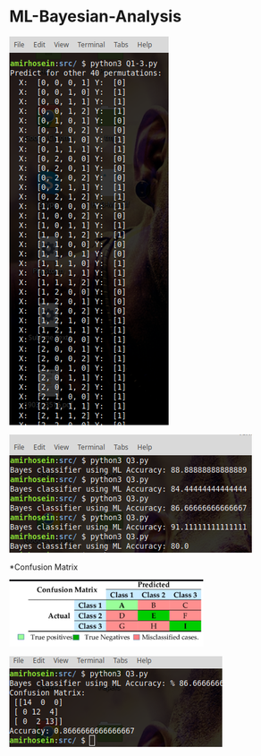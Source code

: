 # ML-Bayesian-Analysis

![reg](img/Q1_3.png)

![reg](img/Q3_2.png)

*Confusion Matrix

![reg](img/Q4.png)


![reg](img/Q3_5.png)

